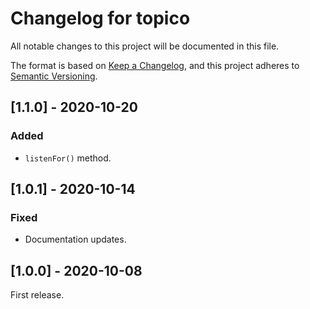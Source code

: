 # Changelog for topico

All notable changes to this project will be documented in this file.

The format is based on [Keep a Changelog](https://keepachangelog.com/en/1.0.0/),
and this project adheres to [Semantic Versioning](https://semver.org/spec/v2.0.0.html).

## [1.1.0] - 2020-10-20

### Added

* `listenFor()` method.

## [1.0.1] - 2020-10-14

### Fixed

* Documentation updates.

## [1.0.0] - 2020-10-08

First release.
